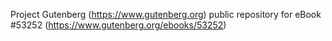 Project Gutenberg (https://www.gutenberg.org) public repository for
eBook #53252 (https://www.gutenberg.org/ebooks/53252)
